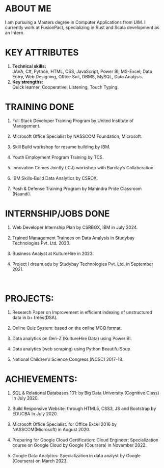 # ABOUT ME
I am pursuing a Masters degree in Computer Applications from UIM. I currently work at FusionPact, specializing in Rust and Scala development as an Intern.

# KEY ATTRIBUTES
<OL>
<LI><B>Technical skills:</B><BR>
   JAVA, C#, Python, HTML, CSS, JavaScript, Power BI, MS-Excel, Data Entry, Web Designing, Office Suit, DBMS, MySQL, Data Analysis.<BR></LI>
   
<LI><B>Key strengths:</B><BR>
   Quick learner, Cooperative, Listening, Touch Typing.<BR></LI></OL>

# TRAINING DONE
<OL>
<LI>Full Stack Developer Training Program by United Institute of Management.</LI><BR>
<LI>Microsoft Office Specialist by NASSCOM Foundation, Microsoft.</LI><BR>
<LI>Skill Build workshop for resume building by IBM.</LI><BR>
<LI>Youth Employment Program Training by TCS.</LI><BR>
<LI>Innovation Comes Jointly (ICJ) workshop with Barclay’s Collaboration.</LI><BR>
<LI>IBM Skills-Build Data Analytics by CSROX.</LI><BR>
<LI>Posh & Defense Training Program by Mahindra Pride Classroom (Naandi).</LI></OL>

# INTERNSHIP/JOBS DONE
<OL><LI>Web Developer Internship Plan by CSRBOX, IBM in July 2024.</LI><BR>
<LI>Trained Management Trainees on Data Analysis in Studybay Technologies Pvt. Ltd. 2023.</LI><BR>
<LI>Business Analyst at KultureHire in 2023.</LI><BR>
<LI>Project I dream edu by Studybay Technologies Pvt. Ltd. in September 2021.</LI></OL><BR>

# PROJECTS:
<OL><LI>Research Paper on Improvement in efficient indexing of unstructured data in b+ trees(DSA).</LI><BR>
<LI>Online Quiz System: based on the online MCQ format.</LI><BR>
<LI>Data analytics on Gen-Z (KultureHire Data) using Power BI.</LI><BR>
<LI>Data analytics (web scraping) using Python BeautifulSoup.</LI><BR>
<LI>National Children’s Science Congress (NCSC) 2017-18.</LI></OL>

# ACHIEVEMENTS:
<OL><LI>SQL & Relational Databases 101: by Big Data University (Cognitive Class) in July 2020.</LI><BR>
<LI>Build Responsive Website: through HTML5, CSS3, JS and Bootstrap by EDUCBA In July 2020.</LI><BR>
<LI>Microsoft Office Specialist: for Office Excel 2016 by NASSCOM(Microsoft) in August 2020.</LI><BR>
<LI>Preparing for Google Cloud Certification: Cloud Engineer: Specialization course on Google Cloud by Google (Coursera) in November 2022.</LI><BR>
<LI>Google Data Analytics: Specialization in data analyst by Google (Coursera) on March 2023.</LI></OL>

